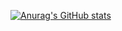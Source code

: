 [![Anurag's GitHub stats](https://github-readme-stats.vercel.app/api?username=lrajohny)](https://github.com/lirajohny/github-readme-stats)
